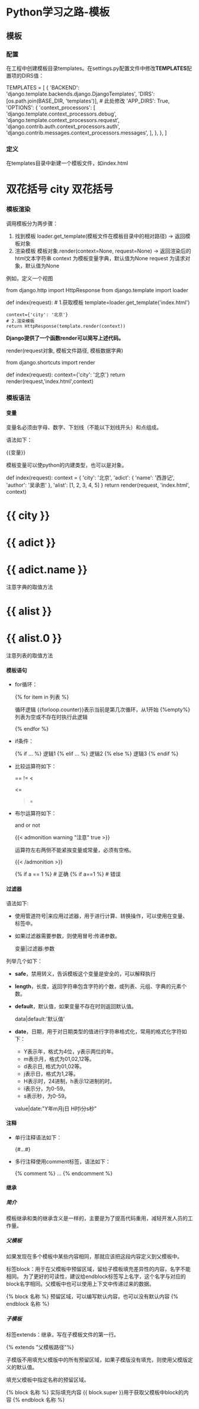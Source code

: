 # Python学习之路-模板




## 模板

### 配置

在工程中创建模板目录templates。在settings.py配置文件中修改**TEMPLATES**配置项的DIRS值：


TEMPLATES = [
    {
        'BACKEND': 'django.template.backends.django.DjangoTemplates',
        'DIRS': [os.path.join(BASE_DIR, 'templates')],  # 此处修改
        'APP_DIRS': True,
        'OPTIONS': {
            'context_processors': [
                'django.template.context_processors.debug',
                'django.template.context_processors.request',
                'django.contrib.auth.context_processors.auth',
                'django.contrib.messages.context_processors.messages',
            ],
        },
    },
]


### 定义

在templates目录中新建一个模板文件，如index.html


<!DOCTYPE html>
<html lang="en">
<head>
    <meta charset="UTF-8">
    <title>Title</title>
</head>
<body>
    <h1>双花括号 city 双花括号</h1>
</body>
</html>


### 模板渲染

调用模板分为两步骤：

1. 找到模板 loader.get_template(模板文件在模板目录中的相对路径) -> 返回模板对象
2. 渲染模板 模板对象.render(context=None, request=None) -> 返回渲染后的html文本字符串 context 为模板变量字典，默认值为None request 为请求对象，默认值为None

例如，定义一个视图


from django.http import HttpResponse
from django.template import loader

def index(request):
    # 1.获取模板
    template=loader.get_template('index.html')

    context={'city': '北京'}
    # 2.渲染模板
    return HttpResponse(template.render(context))


**Django提供了一个函数render可以简写上述代码。**

render(request对象, 模板文件路径, 模板数据字典)


from django.shortcuts import render

def index(request):
    context={'city': '北京'}
    return render(request,'index.html',context)


### 模板语法

#### 变量

变量名必须由字母、数字、下划线（不能以下划线开头）和点组成。

语法如下：


{{变量}}


模板变量可以使python的内建类型，也可以是对象。


def index(request):
    context = {
        'city': '北京',
        'adict': {
            'name': '西游记',
            'author': '吴承恩'
        },
        'alist': [1, 2, 3, 4, 5]
    }
    return render(request, 'index.html', context)
<!DOCTYPE html>
<html lang="en">
<head>
    <meta charset="UTF-8">
    <title>Title</title>
</head>
<body>
    <h1>{{ city }}</h1>
    <h1>{{ adict }}</h1>
    <h1>{{ adict.name }}</h1>  注意字典的取值方法
    <h1>{{ alist }}</h1>  
    <h1>{{ alist.0 }}</h1>  注意列表的取值方法
</body>
</html>

#### 模板语句

- for循环：

  
  {% for item in 列表 %}

  循环逻辑
  {{forloop.counter}}表示当前是第几次循环，从1开始
  {%empty%} 列表为空或不存在时执行此逻辑

  {% endfor %}
  
- if条件：

  
  {% if ... %}
  逻辑1
  {% elif ... %}
  逻辑2
  {% else %}
  逻辑3
  {% endif %}
  
- 比较运算符如下：

  
  ==
  !=
  <
  >
  <=
  >=
  
- 布尔运算符如下：

  
  and
  or
  not
  

  {{< admonition warning "注意" true >}}

  运算符左右两侧不能紧挨变量或常量，必须有空格。

  {{< /admonition >}}

  
  {% if a == 1 %}  # 正确
  {% if a==1 %}  # 错误
  

#### 过滤器

语法如下:

- 使用管道符号|来应用过滤器，用于进行计算、转换操作，可以使用在变量、标签中。

- 如果过滤器需要参数，则使用冒号:传递参数。

  
  变量|过滤器:参数


列举几个如下：

- **safe**，禁用转义，告诉模板这个变量是安全的，可以解释执行

- **length**，长度，返回字符串包含字符的个数，或列表、元组、字典的元素个数。

- **default**，默认值，如果变量不存在时则返回默认值。

  
  data|default:'默认值'


- **date**，日期，用于对日期类型的值进行字符串格式化，常用的格式化字符如下：

  - Y表示年，格式为4位，y表示两位的年。
  - m表示月，格式为01,02,12等。
  - d表示日, 格式为01,02等。
  - j表示日，格式为1,2等。
  - H表示时，24进制，h表示12进制的时。
  - i表示分，为0-59。
  - s表示秒，为0-59。

  
  value|date:"Y年m月j日  H时i分s秒"
  

#### 注释

- 单行注释语法如下：

  
  {#...#}
  
- 多行注释使用comment标签，语法如下：

  
  {% comment %}
  ...
  {% endcomment %}


#### 继承

##### 简介

模板继承和类的继承含义是一样的，主要是为了提高代码重用，减轻开发人员的工作量。

##### 父模板

如果发现在多个模板中某些内容相同，那就应该把这段内容定义到父模板中。

标签block：用于在父模板中预留区域，留给子模板填充差异性的内容，名字不能相同。 为了更好的可读性，建议给endblock标签写上名字，这个名字与对应的block名字相同。父模板中也可以使用上下文中传递过来的数据。


{% block 名称 %}
预留区域，可以编写默认内容，也可以没有默认内容
{% endblock  名称 %}


##### 子模板

标签extends：继承，写在子模板文件的第一行。


{% extends "父模板路径"%}


子模版不用填充父模版中的所有预留区域，如果子模版没有填充，则使用父模版定义的默认值。

填充父模板中指定名称的预留区域。

{% block 名称 %}
实际填充内容
{{ block.super }}用于获取父模板中block的内容
{% endblock 名称 %}
